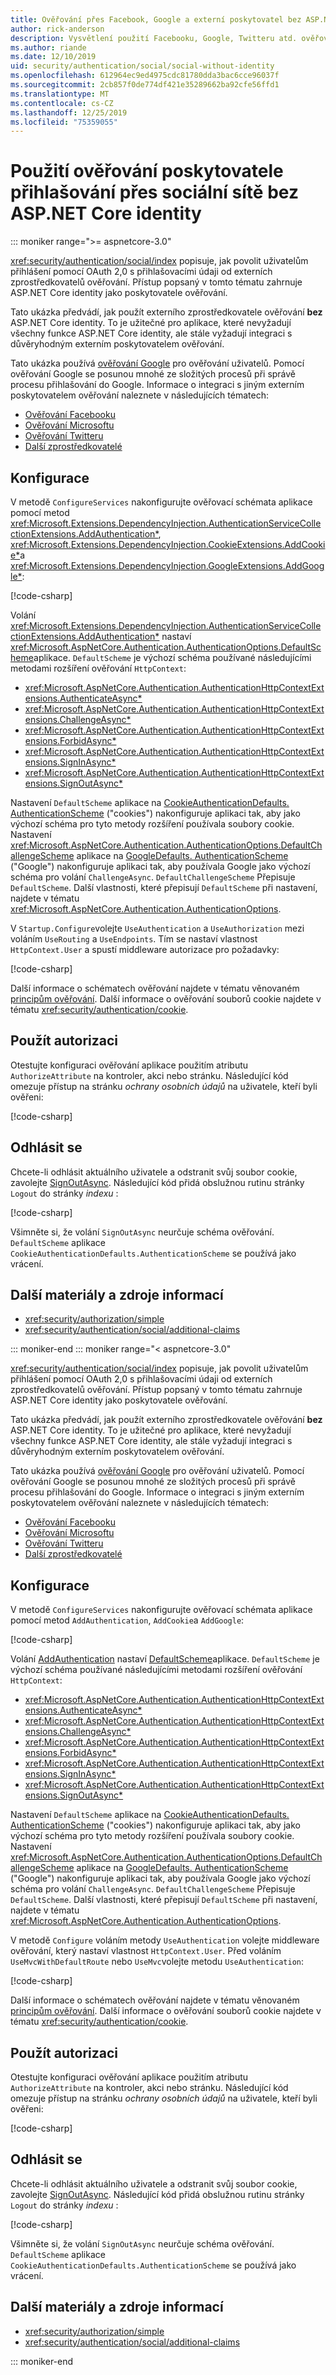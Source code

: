 ```yaml
---
title: Ověřování přes Facebook, Google a externí poskytovatel bez ASP.NET Core identity
author: rick-anderson
description: Vysvětlení použití Facebooku, Google, Twitteru atd. ověřování uživatelů účtu bez ASP.NET Core identity.
ms.author: riande
ms.date: 12/10/2019
uid: security/authentication/social/social-without-identity
ms.openlocfilehash: 612964ec9ed4975cdc81780dda3bac6cce96037f
ms.sourcegitcommit: 2cb857f0de774df421e35289662ba92cfe56ffd1
ms.translationtype: MT
ms.contentlocale: cs-CZ
ms.lasthandoff: 12/25/2019
ms.locfileid: "75359055"
---
```

# <a name="use-social-sign-in-provider-authentication-without-aspnet-core-identity"></a>Použití ověřování poskytovatele přihlašování přes sociální sítě bez ASP.NET Core identity

::: moniker range=">= aspnetcore-3.0"

<xref:security/authentication/social/index> popisuje, jak povolit uživatelům přihlášení pomocí OAuth 2,0 s přihlašovacími údaji od externích zprostředkovatelů ověřování. Přístup popsaný v tomto tématu zahrnuje ASP.NET Core identity jako poskytovatele ověřování.

Tato ukázka předvádí, jak použít externího zprostředkovatele ověřování **bez** ASP.NET Core identity. To je užitečné pro aplikace, které nevyžadují všechny funkce ASP.NET Core identity, ale stále vyžadují integraci s důvěryhodným externím poskytovatelem ověřování.

Tato ukázka používá [ověřování Google](xref:security/authentication/google-logins) pro ověřování uživatelů. Pomocí ověřování Google se posunou mnohé ze složitých procesů při správě procesu přihlašování do Google. Informace o integraci s jiným externím poskytovatelem ověřování naleznete v následujících tématech:

* [Ověřování Facebooku](xref:security/authentication/facebook-logins)
* [Ověřování Microsoftu](xref:security/authentication/microsoft-logins)
* [Ověřování Twitteru](xref:security/authentication/twitter-logins)
* [Další zprostředkovatelé](xref:security/authentication/otherlogins)

## <a name="configuration"></a>Konfigurace

V metodě `ConfigureServices` nakonfigurujte ověřovací schémata aplikace pomocí metod <xref:Microsoft.Extensions.DependencyInjection.AuthenticationServiceCollectionExtensions.AddAuthentication*>, <xref:Microsoft.Extensions.DependencyInjection.CookieExtensions.AddCookie*>a <xref:Microsoft.Extensions.DependencyInjection.GoogleExtensions.AddGoogle*>:

[!code-csharp[](social-without-identity/samples_snapshot/3.x/Startup.cs?name=snippet1)]

Volání <xref:Microsoft.Extensions.DependencyInjection.AuthenticationServiceCollectionExtensions.AddAuthentication*> nastaví <xref:Microsoft.AspNetCore.Authentication.AuthenticationOptions.DefaultScheme>aplikace. `DefaultScheme` je výchozí schéma používané následujícími metodami rozšíření ověřování `HttpContext`:

* <xref:Microsoft.AspNetCore.Authentication.AuthenticationHttpContextExtensions.AuthenticateAsync*>
* <xref:Microsoft.AspNetCore.Authentication.AuthenticationHttpContextExtensions.ChallengeAsync*>
* <xref:Microsoft.AspNetCore.Authentication.AuthenticationHttpContextExtensions.ForbidAsync*>
* <xref:Microsoft.AspNetCore.Authentication.AuthenticationHttpContextExtensions.SignInAsync*>
* <xref:Microsoft.AspNetCore.Authentication.AuthenticationHttpContextExtensions.SignOutAsync*>

Nastavení `DefaultScheme` aplikace na [CookieAuthenticationDefaults. AuthenticationScheme](xref:Microsoft.AspNetCore.Authentication.Cookies.CookieAuthenticationDefaults.AuthenticationScheme) ("cookies") nakonfiguruje aplikaci tak, aby jako výchozí schéma pro tyto metody rozšíření používala soubory cookie. Nastavení <xref:Microsoft.AspNetCore.Authentication.AuthenticationOptions.DefaultChallengeScheme> aplikace na [GoogleDefaults. AuthenticationScheme](xref:Microsoft.AspNetCore.Authentication.Google.GoogleDefaults.AuthenticationScheme) ("Google") nakonfiguruje aplikaci tak, aby používala Google jako výchozí schéma pro volání `ChallengeAsync`. `DefaultChallengeScheme` Přepisuje `DefaultScheme`. Další vlastnosti, které přepisují `DefaultScheme` při nastavení, najdete v tématu <xref:Microsoft.AspNetCore.Authentication.AuthenticationOptions>.

V `Startup.Configure`volejte `UseAuthentication` a `UseAuthorization` mezi voláním `UseRouting` a `UseEndpoints`. Tím se nastaví vlastnost `HttpContext.User` a spustí middleware autorizace pro požadavky:

[!code-csharp[](social-without-identity/samples_snapshot/3.x/Startup.cs?name=snippet2&highlight=3-4)]

Další informace o schématech ověřování najdete v tématu věnovaném [principům ověřování](xref:security/authentication/index#authentication-concepts). Další informace o ověřování souborů cookie najdete v tématu <xref:security/authentication/cookie>.

## <a name="apply-authorization"></a>Použít autorizaci

Otestujte konfiguraci ověřování aplikace použitím atributu `AuthorizeAttribute` na kontroler, akci nebo stránku. Následující kód omezuje přístup na stránku *ochrany osobních údajů* na uživatele, kteří byli ověřeni:

[!code-csharp[](social-without-identity/samples_snapshot/3.x/Pages/Privacy.cshtml.cs?name=snippet&highlight=1)]

## <a name="sign-out"></a>Odhlásit se

Chcete-li odhlásit aktuálního uživatele a odstranit svůj soubor cookie, zavolejte [SignOutAsync](xref:Microsoft.AspNetCore.Authentication.AuthenticationHttpContextExtensions.SignOutAsync*). Následující kód přidá obslužnou rutinu stránky `Logout` do stránky *indexu* :

[!code-csharp[](social-without-identity/samples_snapshot/3.x/Pages/Index.cshtml.cs?name=snippet&highlight=3-7)]

Všimněte si, že volání `SignOutAsync` neurčuje schéma ověřování. `DefaultScheme` aplikace `CookieAuthenticationDefaults.AuthenticationScheme` se používá jako vrácení.

## <a name="additional-resources"></a>Další materiály a zdroje informací

* <xref:security/authorization/simple>
* <xref:security/authentication/social/additional-claims>

::: moniker-end
::: moniker range="< aspnetcore-3.0"

<xref:security/authentication/social/index> popisuje, jak povolit uživatelům přihlášení pomocí OAuth 2,0 s přihlašovacími údaji od externích zprostředkovatelů ověřování. Přístup popsaný v tomto tématu zahrnuje ASP.NET Core identity jako poskytovatele ověřování.

Tato ukázka předvádí, jak použít externího zprostředkovatele ověřování **bez** ASP.NET Core identity. To je užitečné pro aplikace, které nevyžadují všechny funkce ASP.NET Core identity, ale stále vyžadují integraci s důvěryhodným externím poskytovatelem ověřování.

Tato ukázka používá [ověřování Google](xref:security/authentication/google-logins) pro ověřování uživatelů. Pomocí ověřování Google se posunou mnohé ze složitých procesů při správě procesu přihlašování do Google. Informace o integraci s jiným externím poskytovatelem ověřování naleznete v následujících tématech:

* [Ověřování Facebooku](xref:security/authentication/facebook-logins)
* [Ověřování Microsoftu](xref:security/authentication/microsoft-logins)
* [Ověřování Twitteru](xref:security/authentication/twitter-logins)
* [Další zprostředkovatelé](xref:security/authentication/otherlogins)

## <a name="configuration"></a>Konfigurace

V metodě `ConfigureServices` nakonfigurujte ověřovací schémata aplikace pomocí metod `AddAuthentication`, `AddCookie`a `AddGoogle`:

[!code-csharp[](social-without-identity/samples_snapshot/2.x/Startup.cs?name=snippet1)]

Volání [AddAuthentication](/dotnet/api/microsoft.extensions.dependencyinjection.authenticationservicecollectionextensions.addauthentication#Microsoft_Extensions_DependencyInjection_AuthenticationServiceCollectionExtensions_AddAuthentication_Microsoft_Extensions_DependencyInjection_IServiceCollection_System_Action_Microsoft_AspNetCore_Authentication_AuthenticationOptions__) nastaví [DefaultScheme](xref:Microsoft.AspNetCore.Authentication.AuthenticationOptions.DefaultScheme)aplikace. `DefaultScheme` je výchozí schéma používané následujícími metodami rozšíření ověřování `HttpContext`:

* <xref:Microsoft.AspNetCore.Authentication.AuthenticationHttpContextExtensions.AuthenticateAsync*>
* <xref:Microsoft.AspNetCore.Authentication.AuthenticationHttpContextExtensions.ChallengeAsync*>
* <xref:Microsoft.AspNetCore.Authentication.AuthenticationHttpContextExtensions.ForbidAsync*>
* <xref:Microsoft.AspNetCore.Authentication.AuthenticationHttpContextExtensions.SignInAsync*>
* <xref:Microsoft.AspNetCore.Authentication.AuthenticationHttpContextExtensions.SignOutAsync*>

Nastavení `DefaultScheme` aplikace na [CookieAuthenticationDefaults. AuthenticationScheme](xref:Microsoft.AspNetCore.Authentication.Cookies.CookieAuthenticationDefaults.AuthenticationScheme) ("cookies") nakonfiguruje aplikaci tak, aby jako výchozí schéma pro tyto metody rozšíření používala soubory cookie. Nastavení <xref:Microsoft.AspNetCore.Authentication.AuthenticationOptions.DefaultChallengeScheme> aplikace na [GoogleDefaults. AuthenticationScheme](xref:Microsoft.AspNetCore.Authentication.Google.GoogleDefaults.AuthenticationScheme) ("Google") nakonfiguruje aplikaci tak, aby používala Google jako výchozí schéma pro volání `ChallengeAsync`. `DefaultChallengeScheme` Přepisuje `DefaultScheme`. Další vlastnosti, které přepisují `DefaultScheme` při nastavení, najdete v tématu <xref:Microsoft.AspNetCore.Authentication.AuthenticationOptions>.

V metodě `Configure` voláním metody `UseAuthentication` volejte middleware ověřování, který nastaví vlastnost `HttpContext.User`. Před voláním `UseMvcWithDefaultRoute` nebo `UseMvc`volejte metodu `UseAuthentication`:

[!code-csharp[](social-without-identity/samples_snapshot/2.x/Startup.cs?name=snippet2)]

Další informace o schématech ověřování najdete v tématu věnovaném [principům ověřování](xref:security/authentication/index#authentication-concepts). Další informace o ověřování souborů cookie najdete v tématu <xref:security/authentication/cookie>.

## <a name="apply-authorization"></a>Použít autorizaci

Otestujte konfiguraci ověřování aplikace použitím atributu `AuthorizeAttribute` na kontroler, akci nebo stránku. Následující kód omezuje přístup na stránku *ochrany osobních údajů* na uživatele, kteří byli ověřeni:

[!code-csharp[](social-without-identity/samples_snapshot/2.x/Pages/Privacy.cshtml.cs?name=snippet&highlight=1)]

## <a name="sign-out"></a>Odhlásit se

Chcete-li odhlásit aktuálního uživatele a odstranit svůj soubor cookie, zavolejte [SignOutAsync](xref:Microsoft.AspNetCore.Authentication.AuthenticationHttpContextExtensions.SignOutAsync*). Následující kód přidá obslužnou rutinu stránky `Logout` do stránky *indexu* :

[!code-csharp[](social-without-identity/samples_snapshot/2.x/Pages/Index.cshtml.cs?name=snippet&highlight=3-7)]

Všimněte si, že volání `SignOutAsync` neurčuje schéma ověřování. `DefaultScheme` aplikace `CookieAuthenticationDefaults.AuthenticationScheme` se používá jako vrácení.

## <a name="additional-resources"></a>Další materiály a zdroje informací

* <xref:security/authorization/simple>
* <xref:security/authentication/social/additional-claims>

::: moniker-end
